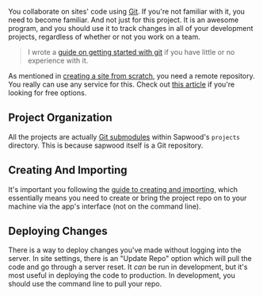 You collaborate on sites' code using [Git](http://git-scm.com/). If you're not familiar with it, you need to become familiar. And not just for this project. It is an awesome program, and you should use it to track changes in all of your development projects, regardless of whether or not you work on a team.

> I wrote a [guide on getting started with git](http://thepolymathlab.com/learn-git-in-an-hour) if you have little or no experience with it.

As mentioned in [creating a site from scratch](/docs/creating_a_site/starting_from_scratch), you need a remote repository. You really can use any service for this. Check out [this article](http://thepolymathlab.com/free-alternatives-to-github-for-private-git-hosting) if you're looking for free options.

Project Organization
----------------

All the projects are actually [Git submodules](http://git-scm.com/book/en/v2/Git-Tools-Submodules) within Sapwood's `projects` directory. This is because sapwood itself is a Git repository.

Creating And Importing
----------------

It's important you following the [guide to creating and importing](/docs/creating_a_site), which essentially means you need to create or bring the project repo on to your machine via the app's interface (not on the command line).

Deploying Changes
----------------

There is a way to deploy changes you've made without logging into the server. In site settings, there is an "Update Repo" option which will pull the code and go through a server reset. It *can* be run in development, but it's most useful in deploying the code to production. In development, you should use the command line to pull your repo.
